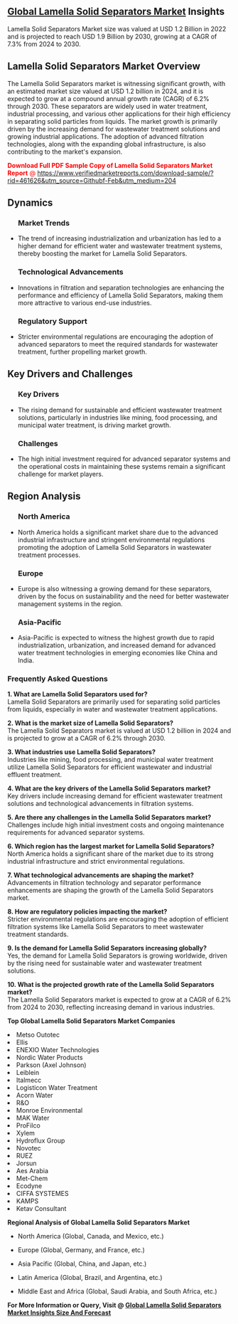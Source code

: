 <h2><a href="https://www.verifiedmarketreports.com/download-sample/?rid=461626&amp;utm_source=Githubf&amp;utm_medium=204" target="_blank">Global Lamella Solid Separators Market</a> Insights</h2><p>Lamella Solid Separators Market size was valued at USD 1.2 Billion in 2022 and is projected to reach USD 1.9 Billion by 2030, growing at a CAGR of 7.3% from 2024 to 2030.</p><p> <h2>Lamella Solid Separators Market Overview</h2> <p>The Lamella Solid Separators market is witnessing significant growth, with an estimated market size valued at USD 1.2 billion in 2024, and it is expected to grow at a compound annual growth rate (CAGR) of 6.2% through 2030. These separators are widely used in water treatment, industrial processing, and various other applications for their high efficiency in separating solid particles from liquids. The market growth is primarily driven by the increasing demand for wastewater treatment solutions and growing industrial applications. The adoption of advanced filtration technologies, along with the expanding global infrastructure, is also contributing to the market's expansion.</p> <p><p><span class=""><span style="color: #ff0000;"><strong>Download Full PDF Sample Copy of Lamella Solid Separators Market Report</strong> @ </span><a href="https://www.verifiedmarketreports.com/download-sample/?rid=461626&amp;utm_source=Githubf-Feb&amp;utm_medium=204" target="_blank">https://www.verifiedmarketreports.com/download-sample/?rid=461626&amp;utm_source=Githubf-Feb&amp;utm_medium=204</a></span></p></p> <h2>Dynamics</h2> <ul> <h3>Market Trends</h3> <li>The trend of increasing industrialization and urbanization has led to a higher demand for efficient water and wastewater treatment systems, thereby boosting the market for Lamella Solid Separators.</li> <h3>Technological Advancements</h3> <li>Innovations in filtration and separation technologies are enhancing the performance and efficiency of Lamella Solid Separators, making them more attractive to various end-use industries.</li> <h3>Regulatory Support</h3> <li>Stricter environmental regulations are encouraging the adoption of advanced separators to meet the required standards for wastewater treatment, further propelling market growth.</li> </ul> <h2>Key Drivers and Challenges</h2> <ul> <h3>Key Drivers</h3> <li>The rising demand for sustainable and efficient wastewater treatment solutions, particularly in industries like mining, food processing, and municipal water treatment, is driving market growth.</li> <h3>Challenges</h3> <li>The high initial investment required for advanced separator systems and the operational costs in maintaining these systems remain a significant challenge for market players.</li> </ul> <h2>Region Analysis</h2> <ul> <h3>North America</h3> <li>North America holds a significant market share due to the advanced industrial infrastructure and stringent environmental regulations promoting the adoption of Lamella Solid Separators in wastewater treatment processes.</li> <h3>Europe</h3> <li>Europe is also witnessing a growing demand for these separators, driven by the focus on sustainability and the need for better wastewater management systems in the region.</li> <h3>Asia-Pacific</h3> <li>Asia-Pacific is expected to witness the highest growth due to rapid industrialization, urbanization, and increased demand for advanced water treatment technologies in emerging economies like China and India.</li> </ul> <h3>Frequently Asked Questions</h3> <p><strong>1. What are Lamella Solid Separators used for?</strong><br> Lamella Solid Separators are primarily used for separating solid particles from liquids, especially in water and wastewater treatment applications.</p> <p><strong>2. What is the market size of Lamella Solid Separators?</strong><br> The Lamella Solid Separators market is valued at USD 1.2 billion in 2024 and is projected to grow at a CAGR of 6.2% through 2030.</p> <p><strong>3. What industries use Lamella Solid Separators?</strong><br> Industries like mining, food processing, and municipal water treatment utilize Lamella Solid Separators for efficient wastewater and industrial effluent treatment.</p> <p><strong>4. What are the key drivers of the Lamella Solid Separators market?</strong><br> Key drivers include increasing demand for efficient wastewater treatment solutions and technological advancements in filtration systems.</p> <p><strong>5. Are there any challenges in the Lamella Solid Separators market?</strong><br> Challenges include high initial investment costs and ongoing maintenance requirements for advanced separator systems.</p> <p><strong>6. Which region has the largest market for Lamella Solid Separators?</strong><br> North America holds a significant share of the market due to its strong industrial infrastructure and strict environmental regulations.</p> <p><strong>7. What technological advancements are shaping the market?</strong><br> Advancements in filtration technology and separator performance enhancements are shaping the growth of the Lamella Solid Separators market.</p> <p><strong>8. How are regulatory policies impacting the market?</strong><br> Stricter environmental regulations are encouraging the adoption of efficient filtration systems like Lamella Solid Separators to meet wastewater treatment standards.</p> <p><strong>9. Is the demand for Lamella Solid Separators increasing globally?</strong><br> Yes, the demand for Lamella Solid Separators is growing worldwide, driven by the rising need for sustainable water and wastewater treatment solutions.</p> <p><strong>10. What is the projected growth rate of the Lamella Solid Separators market?</strong><br> The Lamella Solid Separators market is expected to grow at a CAGR of 6.2% from 2024 to 2030, reflecting increasing demand in various industries.</p> </p><p><strong>Top Global Lamella Solid Separators Market Companies</strong></p><div data-test-id=""><p><li>Metso Outotec</li><li> Ellis</li><li> ENEXIO Water Technologies</li><li> Nordic Water Products</li><li> Parkson (Axel Johnson)</li><li> Leiblein</li><li> Italmecc</li><li> Logisticon Water Treatment</li><li> Acorn Water</li><li> R&O</li><li> Monroe Environmental</li><li> MAK Water</li><li> ProFilco</li><li> Xylem</li><li> Hydroflux Group</li><li> Novotec</li><li> RUEZ</li><li> Jorsun</li><li> Aes Arabia</li><li> Met-Chem</li><li> Ecodyne</li><li> CIFFA SYSTEMES</li><li> KAMPS</li><li> Ketav Consultant</li></p><div><strong>Regional Analysis of&nbsp;Global Lamella Solid Separators Market</strong></div><ul><li dir="ltr"><p dir="ltr">North America&nbsp;(Global, Canada, and Mexico, etc.)</p></li><li dir="ltr"><p dir="ltr">Europe (Global, Germany, and France, etc.)</p></li><li dir="ltr"><p dir="ltr">Asia Pacific&nbsp;(Global, China, and Japan, etc.)</p></li><li dir="ltr"><p dir="ltr">Latin America&nbsp;(Global, Brazil, and Argentina, etc.)</p></li><li dir="ltr">Middle East and Africa&nbsp;(Global, Saudi Arabia, and South Africa, etc.)</li></ul><p><strong>For More Information or Query, Visit @&nbsp;</strong><strong><a href="https://www.verifiedmarketreports.com/product/lamella-solid-separators-market/?utm_source=Githubf&amp;utm_medium=204" target="_blank">Global Lamella Solid Separators Market Insights Size And Forecast</a></strong></p></div>
